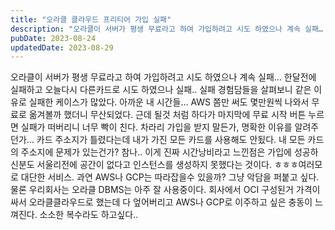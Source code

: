 ```yaml
---
title: "오라클 클라우드 프리티어 가입 실패"
description: "오라클이 서버가 평생 무료라고 하여 가입하려고 시도 하였으나 계속 실패…  한달전에 실패하고 오늘다시 다른카드로 시도 하였으나 실패..  실패 경험담들을 살펴보니 같은 이유로 실패한 케이스가 많았다.  아까운 내 시간들…  AWS 쫌만 써도 몇만원씩 나와서 무료로 옮겨볼까 했더니 무산되..."
pubDate: 2023-08-24
updatedDate: 2023-08-29
---
```


오라클이 서버가 평생 무료라고 하여 가입하려고 시도 하였으나 계속 실패…
한달전에 실패하고 오늘다시 다른카드로 시도 하였으나 실패..
실패 경험담들을 살펴보니 같은 이유로 실패한 케이스가 많았다.
아까운 내 시간들…
AWS 쫌만 써도 몇만원씩 나와서 무료로 옮겨볼까 했더니 무산되었다.
근데 될것 처럼 하다가 마지막에 무료 시작 버튼 누르면 실패가 떠버리니 너무 빡이 친다. 차라리 가입을 받지 말든가, 명확한 이유를 알려주던가… 카드 주소지가 틀렸다는데 내가 가진 모든 카드를 사용해도 안됬다. 내 모든 카드의 주소지에 문제가 있는건가? 참나..
이게 진짜 시간낭비라고 느낀점은 가입에 성공하신분도 서울리전에 공간이 없다고 인스턴스를 생성하지 못했다는 것이다. ㅎㅎㅎ여러모로 대단한 서비스. 과연 AWS나 GCP는 따라잡을수 있을까? 그냥 악담을 퍼붙고 싶다. 물론 우리회사는 오라클 DBMS는 아주 잘 사용중이다. 회사에서 OCI 구성된거 가격이 싸서 오라클클라우드로 했는데 다 엎어버리고 AWS나 GCP로 이주하고 싶은 충동이 느껴진다. 소소한 복수라도 하고싶다..